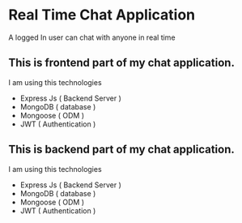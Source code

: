 # Real Time Chat Application
A logged In user can chat with anyone in real time

## This is frontend part of my chat application.

I am using this technologies

- Express Js ( Backend Server )
- MongoDB ( database )
- Mongoose ( ODM )
- JWT ( Authentication )

## This is backend part of my chat application.

I am using this technologies

- Express Js ( Backend Server )
- MongoDB ( database )
- Mongoose ( ODM )
- JWT ( Authentication )
